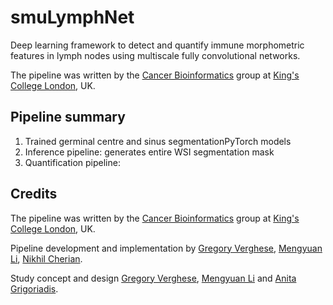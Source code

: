 # smuLymphNet

Deep learning framework to detect and quantify immune morphometric features in lymph nodes using multiscale fully convolutional networks. 

The pipeline was written by the [Cancer Bioinformatics][url_cb] group at [King's College London][url_kcl], UK.

## Pipeline summary 

1. Trained germinal centre and sinus segmentationPyTorch models
2. Inference pipeline: generates entire WSI segmentation mask
3. Quantification pipeline:

## Credits

The pipeline was written by the [Cancer Bioinformatics][url_cb] group at [King's College London][url_kcl], UK.

Pipeline development and implementation by [Gregory Verghese](gregory.e.verghese@kcl.ac.uk), [Mengyuan Li](mengyuan.3.li@@kcl.ac.uk), [Nikhil Cherian](nikhilcherian30@gmail.com). 

Study concept and design [Gregory Verghese](gregory.verghese.@kcl.ac.uk), [Mengyuan Li](mengyuan.3.li@@kcl.ac.uk) and [Anita Grigoriadis](anita.grigoriadis@kcl.ac.uk).

[url_cb]: http://cancerbioinformatics.co.uk/
[url_kcl]: https://www.kcl.ac.uk/

